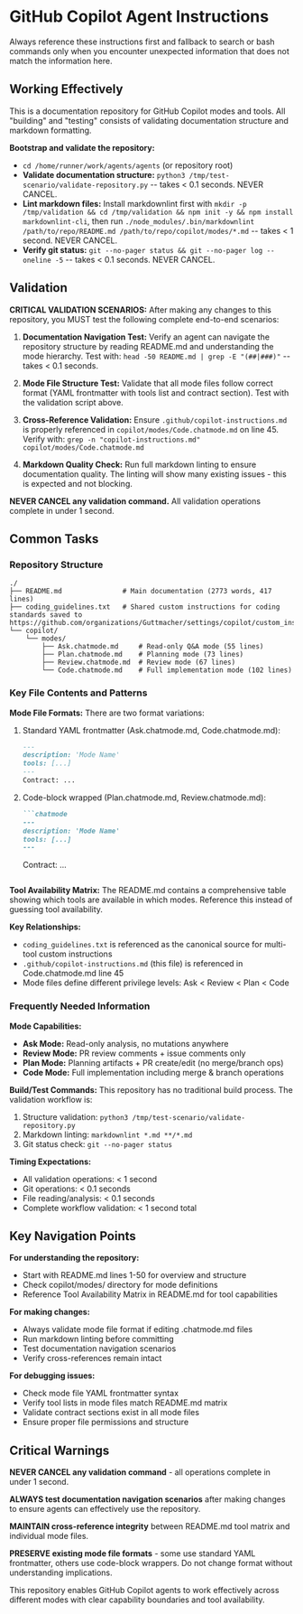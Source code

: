 # GitHub Copilot Agent Instructions

Always reference these instructions first and fallback to search or bash commands only when you encounter unexpected information that does not match the information here.

## Working Effectively

This is a documentation repository for GitHub Copilot modes and tools. All "building" and "testing" consists of validating documentation structure and markdown formatting.

**Bootstrap and validate the repository:**
- `cd /home/runner/work/agents/agents` (or repository root)
- **Validate documentation structure:** `python3 /tmp/test-scenario/validate-repository.py` -- takes < 0.1 seconds. NEVER CANCEL.
- **Lint markdown files:** Install markdownlint first with `mkdir -p /tmp/validation && cd /tmp/validation && npm init -y && npm install markdownlint-cli`, then run `./node_modules/.bin/markdownlint /path/to/repo/README.md /path/to/repo/copilot/modes/*.md` -- takes < 1 second. NEVER CANCEL.
- **Verify git status:** `git --no-pager status && git --no-pager log --oneline -5` -- takes < 0.1 seconds. NEVER CANCEL.

## Validation

**CRITICAL VALIDATION SCENARIOS:** After making any changes to this repository, you MUST test the following complete end-to-end scenarios:

1. **Documentation Navigation Test:** Verify an agent can navigate the repository structure by reading README.md and understanding the mode hierarchy. Test with: `head -50 README.md | grep -E "(##|###)"` -- takes < 0.1 seconds.

2. **Mode File Structure Test:** Validate that all mode files follow correct format (YAML frontmatter with tools list and contract section). Test with the validation script above.

3. **Cross-Reference Validation:** Ensure `.github/copilot-instructions.md` is properly referenced in `copilot/modes/Code.chatmode.md` on line 45. Verify with: `grep -n "copilot-instructions.md" copilot/modes/Code.chatmode.md`

4. **Markdown Quality Check:** Run full markdown linting to ensure documentation quality. The linting will show many existing issues - this is expected and not blocking.

**NEVER CANCEL any validation command.** All validation operations complete in under 1 second.

## Common Tasks

### Repository Structure
```
./
├── README.md               # Main documentation (2773 words, 417 lines)
├── coding_guidelines.txt   # Shared custom instructions for coding standards saved to https://github.com/organizations/Guttmacher/settings/copilot/custom_instructions
└── copilot/
    └── modes/
        ├── Ask.chatmode.md     # Read-only Q&A mode (55 lines)
        ├── Plan.chatmode.md    # Planning mode (73 lines)
        ├── Review.chatmode.md  # Review mode (67 lines)
        └── Code.chatmode.md    # Full implementation mode (102 lines)
```

### Key File Contents and Patterns

**Mode File Formats:** There are two format variations:
1. Standard YAML frontmatter (Ask.chatmode.md, Code.chatmode.md):
   ```markdown
   ---
   description: 'Mode Name'
   tools: [...]
   ---
   Contract: ...
   ```

2. Code-block wrapped (Plan.chatmode.md, Review.chatmode.md):
   ```markdown
   ```chatmode
   ---
   description: 'Mode Name'  
   tools: [...]
   ---
   ```
   Contract: ...
   ```

**Tool Availability Matrix:** The README.md contains a comprehensive table showing which tools are available in which modes. Reference this instead of guessing tool availability.

**Key Relationships:**
- `coding_guidelines.txt` is referenced as the canonical source for multi-tool custom instructions
- `.github/copilot-instructions.md` (this file) is referenced in Code.chatmode.md line 45
- Mode files define different privilege levels: Ask < Review < Plan < Code

### Frequently Needed Information

**Mode Capabilities:**
- **Ask Mode:** Read-only analysis, no mutations anywhere
- **Review Mode:** PR review comments + issue comments only
- **Plan Mode:** Planning artifacts + PR create/edit (no merge/branch ops)
- **Code Mode:** Full implementation including merge & branch operations

**Build/Test Commands:** This repository has no traditional build process. The validation workflow is:
1. Structure validation: `python3 /tmp/test-scenario/validate-repository.py`
2. Markdown linting: `markdownlint *.md **/*.md`  
3. Git status check: `git --no-pager status`

**Timing Expectations:**
- All validation operations: < 1 second
- Git operations: < 0.1 seconds  
- File reading/analysis: < 0.1 seconds
- Complete workflow validation: < 1 second total

## Key Navigation Points

**For understanding the repository:**
- Start with README.md lines 1-50 for overview and structure
- Check copilot/modes/ directory for mode definitions
- Reference Tool Availability Matrix in README.md for tool capabilities

**For making changes:**
- Always validate mode file format if editing .chatmode.md files
- Run markdown linting before committing
- Test documentation navigation scenarios
- Verify cross-references remain intact

**For debugging issues:**
- Check mode file YAML frontmatter syntax
- Verify tool lists in mode files match README.md matrix
- Validate contract sections exist in all mode files
- Ensure proper file permissions and structure

## Critical Warnings

**NEVER CANCEL any validation command** - all operations complete in under 1 second.

**ALWAYS test documentation navigation scenarios** after making changes to ensure agents can effectively use the repository.

**MAINTAIN cross-reference integrity** between README.md tool matrix and individual mode files.

**PRESERVE existing mode file formats** - some use standard YAML frontmatter, others use code-block wrappers. Do not change format without understanding implications.

This repository enables GitHub Copilot agents to work effectively across different modes with clear capability boundaries and tool availability.
